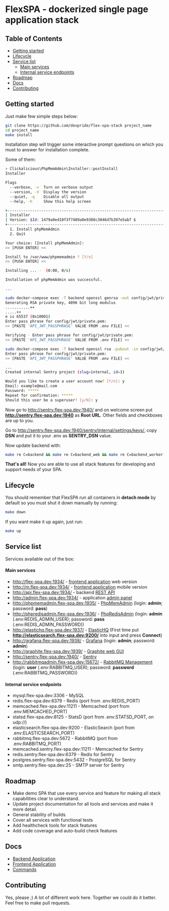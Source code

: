 # FlexSPA - dockerized single page application stack

## Table of Contents

- [Getting started](#getting-started)
- [Lifecycle](#lifecycle)
- [Service list](#service-list)
    - [Main services](#main-services)
    - [Internal service endpoints](#internal-service-endpoints)
- [Roadmap](#roadmap)
- [Docs](#docs)
- [Contributing](#contributing)

## Getting started

Just make few simple steps below:

```bash
git clone https://github.com/devpride/flex-spa-stack project_name
cd project_name
make install
```

Installation step will trigger some interactive prompt questions on which you must to answer for installation complete.

Some of them:

```bash
> Clickalicious\PhpMemAdmin\Installer::postInstall
Installer

Flags
  --verbose, -v  Turn on verbose output
  --version, -V  Display the version
  --quiet, -q    Disable all output
  --help, -h     Show this help screen

+----------------------------------------------------------------------+
| Installer                                                            |
| Version: $Id: 1479a0ed10f3f7489a0e9308c3046d7b397e5ab7 $             |
+----------------------------------------------------------------------+
  1. Install phpMemAdmin
  2. Quit 

Your choice: [Install phpMemAdmin]:
>> [PUSH ENTER] <<

Install to /var/www/phpmemadmin ? [Y/n]
>> [PUSH ENTER] <<

Installing ... -  (0:00, 0/s)                              

Installation of phpMemAdmin was successful.

...

sudo docker-compose exec -T backend openssl genrsa -out config/jwt/private.pem -aes256 4096
Generating RSA private key, 4096 bit long modulus
...........++
.....++
e is 65537 (0x10001)
Enter pass phrase for config/jwt/private.pem:
>> [PASTE 'API_JWT_PASSPHRASE' VALUE FROM .env FILE] <<

Verifying - Enter pass phrase for config/jwt/private.pem:
>> [PASTE 'API_JWT_PASSPHRASE' VALUE FROM .env FILE] <<

sudo docker-compose exec -T backend openssl rsa -pubout -in config/jwt/private.pem -out config/jwt/public.pem
Enter pass phrase for config/jwt/private.pem:
>> [PASTE 'API_JWT_PASSPHRASE' VALUE FROM .env FILE] <<

...
Created internal Sentry project (slug=internal, id=1)

Would you like to create a user account now? [Y/n]: y
Email: example@mail.com
Password: *****
Repeat for confirmation: ***** 
Should this user be a superuser? [y/N]: y
```

Now go to http://sentry.flex-spa.dev:1940/ and on welcome screen put **http://sentry.flex-spa.dev:1940** as **Root URL**. Other fields and checkboxes are up to you.

Go to http://sentry.flex-spa.dev:1940/sentry/internal/settings/keys/, copy **DSN** and put it to your .env as **SENTRY_DSN** value.

Now update backend with:

```bash
make re C=backend && make re C=backend_web && make re C=backend_worker && make re C=backend_cron
```

**That's all!** Now you are able to use all stack features for developing and support needs of your SPA.


## Lifecycle

You should remember that FlexSPA run all containers in **detach mode** by default so you must shut it down manually by running:

```bash
make down
```

If you want make it up again, just run:

```bash
make up
```

## Service list
Services available out of the box:

#### Main services

- http://flex-spa.dev:1934/ - [frontend application](https://github.com/devpride/react-universally) web version
- http://m.flex-spa.dev:1934/ - [frontend application](https://github.com/devpride/react-universally) mobile version
- http://api.flex-spa.dev:1934/ - backend [REST API](https://github.com/devpride/flex-spa-backend)
- http://admin.flex-spa.dev:1934/ - application [admin panel](https://github.com/devpride/flex-spa-backend)
- http://phpmemadmin.flex-spa.dev:1935/ - [PhpMemAdmin](https://github.com/clickalicious/phpmemadmin)
(login: **admin**; password: **pass**)
- http://phpredisadmin.flex-spa.dev:1936/ - [PhpRedisAdmin](https://github.com/erikdubbelboer/phpRedisAdmin)
(login: **admin** (.env:REDIS_ADMIN_USER); password: **pass** (.env:REDIS_ADMIN_PASSWORD))
- http://elastichq.flex-spa.dev:1937/ - [ElasticHQ](https://github.com/ElasticHQ/elasticsearch-HQ)
(First time put **http://elasticsearch.flex-spa.dev:9200/** into input and press **Connect**)
- http://grafana.flex-spa.dev:1938/ - [Grafana](https://github.com/kamon-io/docker-grafana-graphite)
(login: **admin**; password: **admin**)
- http://graphite.flex-spa.dev:1939/ - [Graphite web GUI](https://github.com/kamon-io/docker-grafana-graphite)
- http://sentry.flex-spa.dev:1940/ - [Sentry](https://github.com/getsentry/docker-sentry)
- http://rabbitmqadmin.flex-spa.dev:15672/ - [RabbitMQ Management](https://www.rabbitmq.com/management.html)
(login: **user** (.env:RABBITMQ_USER); password: **password** (.env:RABBITMQ_PASSWORD))

#### Internal service endpoints

- mysql.flex-spa.dev:3306 - MySQL
- redis.flex-spa.dev:6379 - Redis (port from .env:REDIS_PORT)
- memcached.flex-spa.dev:11211 - Memcached (port from .env:MEMCACHED_PORT)
- statsd.flex-spa.dev:8125 - StatsD (port from .env:STATSD_PORT, on udp://)
- elasticsearch.flex-spa.dev:9200 - ElasticSearch (port from .env:ELASTICSEARCH_PORT)
- rabbitmq.flex-spa.dev:5672 - RabbitMQ (port from .env:RABBITMQ_PORT)
- memcached.sentry.flex-spa.dev:11211 - Memcached for Sentry
- redis.sentry.flex-spa.dev:6379 - Redis for Sentry
- postgres.sentry.flex-spa.dev:5432 - PostgreSQL for Sentry
- smtp.sentry.flex-spa.dev:25 - SMTP server for Sentry

## Roadmap

- Make demo SPA that use every service and feature for making all stack capabilities clear to understand.
- Update project documentation for all tools and services and make it more detail.
- General stability of builds
- Cover all services with functional tests
- Add healthcheck tools for stack features
- Add code coverage and auto-build check features

## Docs

- [Backend Application](https://github.com/devpride/flex-spa-backend/blob/master/README.md)
- [Frontend Application](https://github.com/devpride/react-universally/blob/master/README.md)
- [Commands](/docs/COMMANDS.md)

## Contributing

Yes, please ;) A lot of different work here. Together we could do it better. Feel free to make pull requests.
